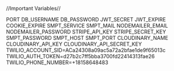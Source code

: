 //Important Variables//

PORT 
DB_USERNAME
DB_PASSWORD 
JWT_SECRET
JWT_EXPIRE 
COOKIE_EXPIRE
SMPT_SERVICE 
SMPT_MAIL
NODEMAILER_EMAIL
NODEMAILER_PASSWORD
STRIPE_API_KEY
STRIPE_SECRET_KEY
SMPT_PASSWORD
SMPT_HOST
SMPT_PORT
 CLOUDINARY_NAME
 CLOUDINARY_API_KEY
 CLOUDINARY_API_SECRET_KEY
TWILIO_ACCOUNT_SID=ACa24308a09ac5a72a2bfae1de9f65013c
TWILIO_AUTH_TOKEN=d27b2c7ff5bba3700fd22414313fae26
TWILIO_PHONE_NUMBER=+18158648483